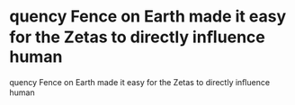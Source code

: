# quency Fence on Earth made it easy for the Zetas to directly inﬂuence human

quency Fence on Earth made it easy for the Zetas to directly inﬂuence human